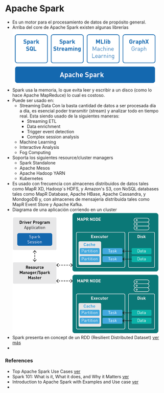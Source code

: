 # Apache Spark

- Es un motor para el procesamiento de datos de propósito general.
- Arriba del core de Apache Spark existen algunas librerías![image-20200524093533986](2.0.Spark.assets/image-20200524093533986.png)
- Spark usa la memoria, lo que evita leer y escribir a un disco (como lo hace Apache MapReduce) lo cual es costoso.
- Puede ser usado en:
  - Streaming Data
    Con la basta cantidad de datos a ser procesada día a día, es esencial poder transmitir (stream) y analizar todo en tiempo real. Esta siendo usado de la siguientes maneras:
    - Streaming ETL
    - Data enrichment
    - Trigger event detection
    - Complex session analysis
  - Machine Learning
  - Interactive Analysis
  - Fog Computing
- Soporta los siguientes resource/cluster managers
  - Spark Standalone
  - Apache Mesos
  - Apache Hadoop YARN
  - Kubernetes
- Es usado con frecuencia con almacenes distribuidos de datos tales como MapR XD, Hadoop´s HDFS, y Amazon's S3, con NoSQL databases tales como MapR Database, Apache HBase, Apache Cassandra, y MondogoDB y, con almacenes de mensajería distribuida tales como MapR Event Store y Apache Kafka.
- Diagrama de una aplicación corriendo en un cluster![image-20200524102319838](2.0.Spark.assets/image-20200524102319838.png)
- Spark presenta en concept de un RDD (Resilient Distributed Dataset) [ver más](http://spark.apache.org/docs/1.2.1/programming-guide.html#resilient-distributed-datasets-rdds)
- 



### References

- Top Apache  Spark Use Cases [ver](https://www.qubole.com/blog/apache-spark-use-cases/)
- Spark 101: What is it, What it does, and  Why it Matters [ver](https://mapr.com/blog/spark-101-what-it-what-it-does-and-why-it-matters/)
- Introduction to Apache Spark with Examples and Use case [ver](https://www.toptal.com/spark/introduction-to-apache-spark)
- 